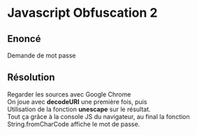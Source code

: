 **Javascript Obfuscation 2**
================
Enoncé
----------------
Demande de mot passe


Résolution
----------------
Regarder les sources avec Google Chrome  
On joue avec **decodeURI** une première fois, puis  
Utilisation de la fonction **unescape** sur le résultat.  
Tout ça grâce à la console JS du navigateur, au final la fonction String.fromCharCode affiche le mot de passe.
